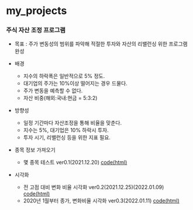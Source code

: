 # my_projects

### 주식 자산 조정 프로그램
+ 목표 : 주가 변동성의 범위를 파악해 적절한 투자와 자산의 리밸런싱 위한 프로그램 완성
+ 배경
  - 지수의 하락폭은 일반적으로 5% 정도.
  - 대기업의 주가는 10%이상 떨어지는 경우 드물다.
  - 주가 변동을 예측할 수 없다.
  - 자산 비중(해외:국내:현금 = 5:3:2)
+ 방향성
  - 일정 기간마다 자산조정을 통해 비율을 맞춘다.
  - 지수는 5%, 대기업은 10% 하락시 투자.
  - 투자 시기, 리밸런싱 등을 위한 지표 필요.


+ 종목 정보 가져오기
  - 몇 종목 테스트 ver0.1(2021.12.20) [code(html)](https://kbjung.github.io/my_projects/주식자산평가/stock_evaluate_ver0.1.html)
+ 시각화
  - 전 고점 대비 변화 비율 시각화 ver0.2(2021.12.25)(2022.01.09) [code(html)](https://kbjung.github.io/my_projects/주식자산평가/stock_evaluate_ver0.2.html)
  - 2020년 1월부터 종가, 변화비율 시각화 ver0.3(2022.01.11) [code(html)](https://kbjung.github.io/my_projects/주식자산평가/stock_evaluate_ver0.3.html)
